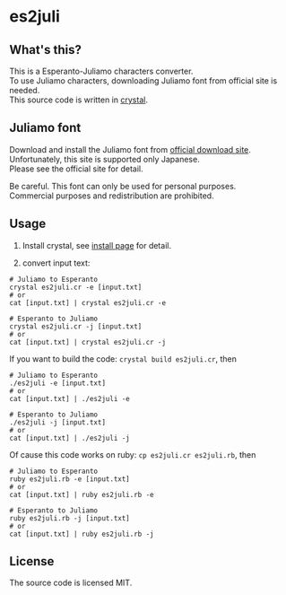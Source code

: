 # es2juli

## What's this?
This is a Esperanto-Juliamo characters converter.  
To use Juliamo characters, downloading Juliamo font from official site is needed.  
This source code is written in [crystal](https://crystal-lang.org). 

## Juliamo font
Download and install the Juliamo font from [official download site](http://sukerasparo.com/amrilato/sp004/font.html).  
Unfortunately, this site is supported only Japanese.  
Please see the official site for detail.  

Be careful. This font can only be used for personal purposes.  
Commercial purposes and redistribution are prohibited.

## Usage
1. Install crystal, see [install page](https://crystal-lang.org/install/) for detail.

1. convert input text: 
```
# Juliamo to Esperanto
crystal es2juli.cr -e [input.txt] 
# or 
cat [input.txt] | crystal es2juli.cr -e

# Esperanto to Juliamo
crystal es2juli.cr -j [input.txt] 
# or 
cat [input.txt] | crystal es2juli.cr -j
```

If you want to build the code: `crystal build es2juli.cr`, then 
```
# Juliamo to Esperanto
./es2juli -e [input.txt] 
# or 
cat [input.txt] | ./es2juli -e

# Esperanto to Juliamo
./es2juli -j [input.txt] 
# or 
cat [input.txt] | ./es2juli -j
```

Of cause this code works on ruby: `cp es2juli.cr es2juli.rb`, then 
```
# Juliamo to Esperanto
ruby es2juli.rb -e [input.txt] 
# or 
cat [input.txt] | ruby es2juli.rb -e

# Esperanto to Juliamo
ruby es2juli.rb -j [input.txt] 
# or 
cat [input.txt] | ruby es2juli.rb -j
```

## License
The source code is licensed MIT.


